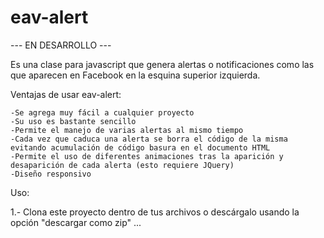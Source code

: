 eav-alert
=========

--- EN DESARROLLO ---

Es una clase para javascript que genera alertas o notificaciones como las que aparecen en Facebook en la esquina superior izquierda.

Ventajas de usar eav-alert:

	-Se agrega muy fácil a cualquier proyecto
	-Su uso es bastante sencillo
	-Permite el manejo de varias alertas al mismo tiempo
	-Cada vez que caduca una alerta se borra el código de la misma evitando acumulación de código basura en el documento HTML
	-Permite el uso de diferentes animaciones tras la aparición y desaparición de cada alerta (esto requiere JQuery)
	-Diseño responsivo
	
Uso:

  1.- Clona este proyecto dentro de tus archivos o descárgalo usando la opción "descargar como zip"
  ...
